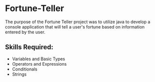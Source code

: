 # Fortune-Teller
The purpose of the Fortune Teller project was to utilize java to develop a console application that will tell 
a user's fortune based on information entered by the user.

## Skills Required:
* Variables and Basic Types
* Operators and Expressions
* Conditionals
* Strings

